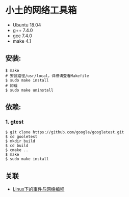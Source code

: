 
# 小土的网络工具箱

* Ubuntu 18.04
* g++ 7.4.0
* gcc 7.4.0
* make 4.1

## 安装:

```
$ make
# 安装路径/usr/local，详细请查看Makefile
$ sudo make install
# 卸载
$ sudo make uninstall
```

## 依赖:

### 1. gtest
```
$ git clone https://github.com/google/googletest.git
$ cd gooletest
$ mkdir build
$ cd build
$ cmake ..
$ make
$ sudo make install
```

## 关联
* [Linux下的事件与网络编程](https://gaoyichao.com/Xiaotu/?book=Linux下的事件与网络编程&title=index)


